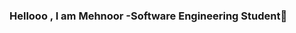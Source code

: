 ### Hellooo , I am Mehnoor -Software Engineering Student👋

<!--
**mehnoorsiddiqui/mehnoorsiddiqui** is a ✨ _special_ ✨ repository because its `README.md` (this file) appears on your GitHub profile.

Here are some ideas to get you started:

- 🔭 I’m currently working on Html ,CSS and JavaScript
- 🌱 I’m currently learning Javascript 
- 👯 I’m looking to collaborate on C++ C# projects
- 🤔 I’m looking for help with ...
- 💬 Ask me about 
- 📫 How to reach me: 
- 😄 Pronouns: ...
- ⚡ Fun fact: I love planting and
-->
